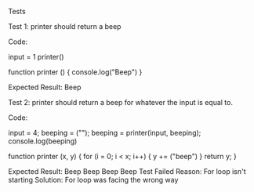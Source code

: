 Tests

Test 1: printer should return a beep

Code:

input = 1
printer()

function printer ()
{
    console.log("Beep")
}

Expected Result: Beep

Test 2: printer should return a beep for whatever the input is equal to.

Code:

input = 4;
beeping = ("");
beeping = printer(input, beeping);
console.log(beeping)

function printer (x, y)
{
    for (i = 0; i < x; i++)
    {
        y += ("beep")
    }
  return y;
}



Expected Result: Beep Beep Beep Beep
Test Failed
Reason: For loop isn't starting 
Solution: For loop was facing the wrong way